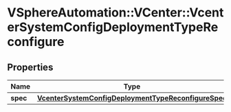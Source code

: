 # VSphereAutomation::VCenter::VcenterSystemConfigDeploymentTypeReconfigure

## Properties
Name | Type | Description | Notes
------------ | ------------- | ------------- | -------------
**spec** | [**VcenterSystemConfigDeploymentTypeReconfigureSpec**](VcenterSystemConfigDeploymentTypeReconfigureSpec.md) |  | [optional] 


